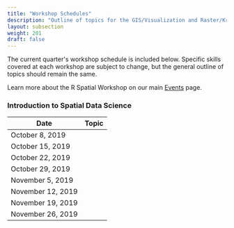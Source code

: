 ```yaml
---
title: "Workshop Schedules"
description: "Outline of topics for the GIS/Visualization and Raster/Kriging R Spatial Workshops held at the Center for Spatial Data Science, Spring 2019"
layout: subsection
weight: 201
draft: false
---
```


The current quarter's workshop schedule is included below. Specific skills covered at each workshop are subject to change, but the general outline of topics should remain the same.

Learn more about the R Spatial Workshop on our main [Events](../../events) page.

### Introduction to Spatial Data Science

| Date              | Topic                                                 |
|-------------------|-------------------------------------------------------|
| October 8, 2019  |                        |
| October 15, 2019  |  |
| October 22, 2019  |  |
| October 29, 2019  |   |
| November 5, 2019 |     |
| November 12, 2019 |    |
| November 19, 2019 |   |
| November 26, 2019 |  |
